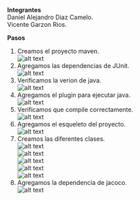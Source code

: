 **Integrantes**   
Daniel Alejandro Diaz Camelo.  
Vicente Garzon Rios.

**Pasos**  
1. Creamos el proyecto maven.  
![alt text](assets/create_maven_proyect.png)  
2. Agregamos las dependencias de JUnit.  
![alt text](assets/JUnit_dependence.png)  
3. Verificamos la verion de java.  
![alt text](assets/java_version.png)  
4. Agregamos el plugin para ejecutar java.  
![alt text](assets/java_plugin.png)  
5. Verificamos que compile correctamente.  
![alt text](assets/mvn_package.png)
6. Agregamos el esqueleto del proyecto.  
![alt text](assets/structure.png)  
7. Creamos las diferentes clases.  
![alt text](assets/book_class.png)  
![alt text](assets/loan_class.png)  
![alt text](assets/loanStatus_enum.png)  
![alt text](assets/user_class.png)  
![alt text](assets/library_class.png)  
8. Agregamos la dependencia de jacoco.  
 ![alt text](assets/jacoco_dependence.png)  